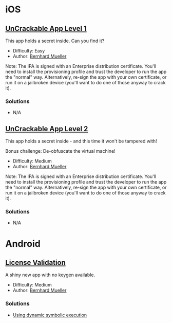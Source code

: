 # iOS

## [UnCrackable App Level 1](https://github.com/OWASP/owasp-mstg/tree/master/OMTG-Files/02_Crackmes/02_iOS/UnCrackable_Level1)

This app holds a secret inside. Can you find it?

- Difficulty: Easy
- Author: [Bernhard Mueller](https://github.com/b-mueller)

Note: The IPA is signed with an Enterprise distribution certificate. You'll need to install the provisioning profile and trust the developer to run the app the "normal" way. Alternatively, re-sign the app with your own certificate, or run it on a jailbroken device (you'll want to do one of those anyway to crack it).

### Solutions

- N/A

## [UnCrackable App Level 2](https://github.com/OWASP/owasp-mstg/tree/master/OMTG-Files/02_Crackmes/02_iOS/UnCrackable_Level2)

This app holds a secret inside - and this time it won't be tampered with!

Bonus challenge: De-obfuscate the virtual machine!

- Difficulty: Medium
- Author: [Bernhard Mueller](https://github.com/b-mueller)

Note: The IPA is signed with an Enterprise distribution certificate. You'll need to install the provisioning profile and trust the developer to run the app the "normal" way. Alternatively, re-sign the app with your own certificate, or run it on a jailbroken device (you'll want to do one of those anyway to crack it).

### Solutions

- N/A

# Android

## [License Validation](https://github.com/OWASP/owasp-mstg/tree/master/OMTG-Files/02_Crackmes/01_Android/01_License_Validation)

A shiny new app with no keygen available.

- Difficulty: Medium
- Author: [Bernhard Mueller](https://github.com/b-mueller)

### Solutions

- [Using dynamic symbolic execution](https://github.com/OWASP/owasp-mstg/blob/master/Document/0x05b-Reverse-Engineering-and-Tampering-Android.md#symbolicexec)

